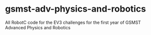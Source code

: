 # gsmst-adv-physics-and-robotics
All RobotC code for the EV3 challenges for the first year of GSMST Advanced Physics and Robotics
